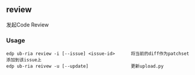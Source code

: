 review
-----

发起Code Review

### Usage

    edp ub-ria review -i [--issue] <issue-id>      将当前的diff作为patchset添加到该issue上
    edp ub-ria reivew -u [--update]                更新upload.py
